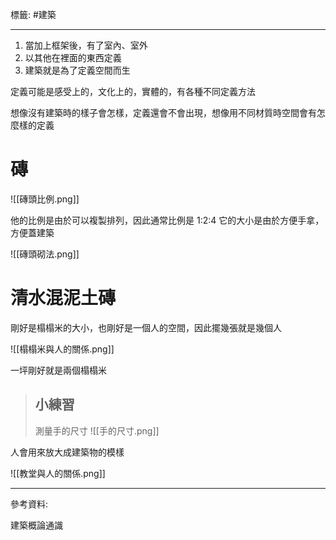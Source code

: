 標籤: #建築 

---

1. 當加上框架後，有了室內、室外
2. 以其他在裡面的東西定義
3. 建築就是為了定義空間而生

定義可能是感受上的，文化上的，實體的，有各種不同定義方法

想像沒有建築時的樣子會怎樣，定義還會不會出現，想像用不同材質時空間會有怎麼樣的定義

# 磚

![[磚頭比例.png]]

他的比例是由於可以複製排列，因此通常比例是 1:2:4 
它的大小是由於方便手拿，方便蓋建築

![[磚頭砌法.png]]

# 清水混泥土磚

剛好是榻榻米的大小，也剛好是一個人的空間，因此擺幾張就是幾個人

![[榻榻米與人的關係.png]]

一坪剛好就是兩個榻榻米

> ## 小練習
> 測量手的尺寸
> ![[手的尺寸.png]]

人會用來放大成建築物的模樣

![[教堂與人的關係.png]]


---

參考資料:

建築概論通識